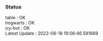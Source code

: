 ### Status


table : OK  
hogwarts : OK  
icy-bot : OK  
Latest Update : 2022-06-18 19:06:46.591889
